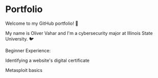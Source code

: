 # Portfolio

Welcome to my GitHub portfolio! 👋

My name is Oliver Vahar and I'm a cybersecurity major at Illinois State University. 🐦

Beginner Experience:

Identifying a website's digital certificate

Metasploit basics
